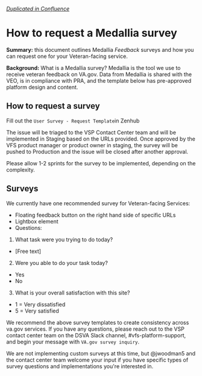 *_[Duplicated in Confluence](https://vfs.atlassian.net/wiki/spaces/Contact/pages/1793556578/How+to+request+a+Medallia+survey)_*

# How to request a Medallia survey

**Summary:** this document outlines Medallia _Feedback_ surveys and how you can request one for your Veteran-facing service.

**Background:** What is a Medallia survey? Medallia is the tool we use to receive veteran feedback on VA.gov. Data from Medallia is shared with the VEO, is in compliance with PRA, and the template below has pre-approved platform design and content.

## How to request a survey

Fill out the `User Survey - Request Template`in Zenhub

The issue will be triaged to the VSP Contact Center team and will be implemented in Staging based on the URLs provided. Once approved by the VFS product manager or product owner in staging, the survey will be pushed to Production and the issue will be closed after another approval.

Please allow 1-2 sprints for the survey to be implemented, depending on the complexity.

## Surveys

We currently have one recommended survey for Veteran-facing Services: 

- Floating feedback button on the right hand side of specific URLs
- Lightbox element
- Questions:
1. What task were you trying to do today?
  - [Free text]
2. Were you able to do your task today?
  - Yes
  - No
3. What is your overall satisfaction with this site? 
  - 1 = Very dissatisfied
  - 5 = Very satisfied

We recommend the above survey templates to create consistency across va.gov services. If you have any questions, please reach out to the VSP contact center team on the DSVA Slack channel, #vfs-platform-support, and begin your message with `VA.gov survey inquiry`.

We are not implementing custom surveys at this time, but @jwoodman5 and the contact center team welcome your input if you have specific types of survey questions and implementations you're interested in.

